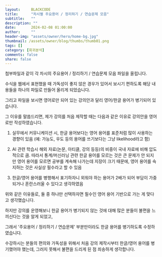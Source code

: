 ```yaml
---
layout:     BLACKCODE
title:      "차시별 주요용어 / 정리하기 / 연습문제 모음"
subtitle:   ""
description: ""
date:       2024-02-08 01:00:00
author:     ""
header-img: "assets/owner/hero/home-bg.jpg"
thumbnail: /assets/owner/blog/thumbs/thumb01.png
tags: []
category: [회귀분석]
comments: false
share: false
---
```


첨부파일과 같이 각 차시의 주요용어 / 정리하기 / 연습문제 모음 파일을 올립니다.

수식을 웹에서 표현했을 때 가독성이 좋지 않은 경우가 있어서 보시기 편하도록 해당 내용들을 하나의 파일로 만들어 올리게 되었습니다.



그리고 파일을 보시면 영어로만 되어 있는 강의안과 달리 영어/한글 용어가 병기되어 있습니다.

그 이유를 말씀드리면, 제가 강의를 처음 제작할 때는 다음과 같은 이유로 강의안을 영어로만 작성하였습니다.

1) 실무에서 커뮤니케이션 시, 한글 용어보다는 영어 용어를 표준처럼  많이 사용하는 경향이 있음 (예: 가능도, 우도 등의 용어를 쓰기보다는 그냥 likelihood라고 함)

2) AI 관련 학습시 해외 자료(논문, 아티클, 강의 등등)의 비중이 국내 자료에 비해 압도적으로 큼. 따라서 통계/머신러닝 관련 한글 용어를 모르는 것은 큰 문제가 안 되지만 영어 용어를 모르면 공부를 계속해 나가는데 지장이 크기 때문에, 영어 용어를 숙지하는 것은 사실상 필수라고 할 수 있음

3) 한글/영어 용어를 병행해서 표기하자니 외워야 하는 용어가 2배가 되어 부담이 가중되거나 혼란스러울 수 있다고 생각하였음

위와 같은 이유들로, 둘 중 하나만 선택하자면 필수인 영어 용어 기반으로 가는 게 맞다고 생각했습니다.



하지만 강의를 운영해보니 한글 용어가 병기되지 않는 것에 대해 많은 분들이 불편을 느끼신다는 것을 알게 되었고,

그래서  '주요용어 / 정리하기 / 연습문제' 부분만이라도 한글 용어를 병기하도록 수정하였습니다.

수강하시는 분들의 편의와 가독성을 위해서 처음 강의 제작시부터 한글/영어 용어를 병기했어야 했는데, 그러지 못해서 불편을 드리게 된 점 죄송하게 생각합니다.